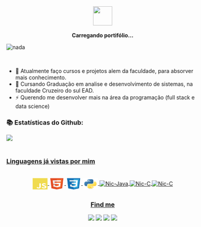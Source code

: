 <!--
<div>
<div align="left" position="flex">
<img src="https://i.imgur.com/gdAIu72.png)" posotion="left" width="40px" height="40px">
<img src="https://i.imgur.com/3UJ5ZOt.png)" width="40px" height="40px" align="right" >
</div>
-->
<div align="center">
<img src="https://i.imgur.com/M6fhtDb.gif" position="center" width="50px" height="50px" >
</div>

<p align="center"><strong>Carregando portifólio...</strong></p>

![ nada ](http://img.shields.io/static/v1?label=STATUS&message=EM%20DESENVOLVIMENTO-CONSTANTE&color=GREEN&style=for-the-badge)
<div>   
    <br>
    <ul>
        <li>
            🔭 Atualmente  faço cursos e projetos  alem da faculdade, para absorver mais conhecimento.
        </li>
        <li>
            🌱 Cursando Graduação em analise e desenvolvimento de sistemas, na faculdade Cruzeiro do sul EAD.
        </li>
        <li>
            ⚡ Querendo me desenvolver mais na área da programação (full stack e data science)
        </li>
    </ul>
</details>
</p>

<h3> 📚 Estatísticas do Github: <br></h3>
  
<div>
<a href="[ https://github.com/Gabycsouza ](https://github.com/Gabycsouza)">  
  <img height="170em" src="https://github-readme-stats.vercel.app/api?username=Gabycsouza&show_icons=true&theme=tokyonight&include_all_commits=true&count_private=true"/>
</div>

<br>

<div align="center" style="display: flex">
  <h3>Linguagens já vistas por mim</h3>
</div>
    
<div align="center" style="display: inline_block"><br>
  <img align="center" alt="Nic-Js" height="30" width="40" src="https://raw.githubusercontent.com/devicons/devicon/master/icons/javascript/javascript-plain.svg">
  <img align="center" alt="Nic-HTML" height="30" width="40" src="https://raw.githubusercontent.com/devicons/devicon/master/icons/html5/html5-original.svg">
  <img align="center" alt="Nic-CSS" height="30" width="40" src="https://raw.githubusercontent.com/devicons/devicon/master/icons/css3/css3-original.svg">
  <img align="center" alt="Nic-Python" height="30" width="40" src="https://raw.githubusercontent.com/devicons/devicon/master/icons/python/python-original.svg">
  <img align="center" alt="Nic-Java" height="30" width="40" src="https://cdn.jsdelivr.net/gh/devicons/devicon/icons/java/java-original.svg" />
  <img align="center" alt="Nic-C" height="30" width="40" src="https://cdn.jsdelivr.net/gh/devicons/devicon/icons/c/c-original.svg" />
  <img align="center" alt="Nic-C" height="30" width="40" src="https://cdn.jsdelivr.net/gh/devicons/devicon/icons/cplusplus/cplusplus-original.svg" />
</div>
  
##
  
<div align="center">
  <h3>Find me</h3>
</div>
<div align="center"> 
 <a href="https://www.instagram.com/g.cachoni/"_blank"><img src="https://img.shields.io/badge/-Instagram-%23E4405F?style=for-the-badge&logo=instagram&logoColor=white" target="_blank"></a>
<a href="https://www.linkedin.com/in/gabriela-s-a6232b141/" target="_blank"><img src="https://img.shields.io/badge/-LinkedIn-%230077B5?style=for-the-badge&logo=linkedin&logoColor=white" target="_blank"></a>
<a href="https://t.me/GabySouza" target="_blank"><img src="https://img.shields.io/badge/Telegram-2CA5E0?style=for-the-badge&logo=telegram&logoColor=white" target="_blank"></a>
<a href="mailto:cachoni55@gmail.com" target="_blank"><img src="https://img.shields.io/badge/Gmail-D14836?style=for-the-badge&logo=gmail&logoColor=white" target="_blank"></a>
  
</div>
